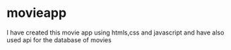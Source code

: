 # movieapp
I have created this movie app using htmls,css and javascript and have also used api for the database of movies 
